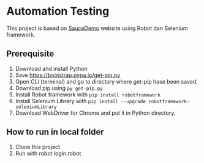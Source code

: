 # Automation Testing

This project is based on [SauceDemo]() website using Robot dan Selenium framework. 

## Prerequisite
1. Download and install Python
2. Save https://bootstrap.pypa.io/get-pip.py
3. Open CLI (terminal) and go to directory where get-pip hase been saved.
4. Download pip using `py get-pip.py`
5. Install Robot framework with `pip install robotframework`
6. Install Selenium Library with `pip install --upgrade robotframework-seleniumLibrary`
7. Download WebDriver for Chrome and put it in Python directory.

## How to run in local folder
1. Clone this project
2. Run with robot login.robot
